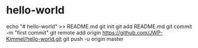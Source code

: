 # hello-world
echo "# hello-world" >> README.md
git init
git add README.md
git commit -m "first commit"
git remote add origin https://github.com/JWP-Kimmel/hello-world.git
git push -u origin master
